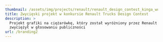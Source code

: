 ```yaml
---
thumbnail: /assets/img/projects/renault/renault_design_contest_kinga_wojcik.jpg
title: Zwycięski projekt w konkursie Renault Trucks Design Contest
description: >
  Projekt grafiki na ciężarówkę, który został wyróżniony przez Renault Trucks i
  zwyciężył w głosowaniu publiczności
url: /branding2
---
```


